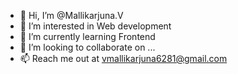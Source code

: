 - 👋 Hi, I’m @Mallikarjuna.V
- 👀 I’m interested in Web development
- 🌱 I’m currently learning Frontend 
- 💞️ I’m looking to collaborate on ...
- 📫 Reach me out at vmallikarjuna6281@gmail.com

<!---
MallikarjunaVankadara/MallikarjunaVankadara is a ✨ special ✨ repository because its `README.md` (this file) appears on your GitHub profile.
You can click the Preview link to take a look at your changes.
--->
